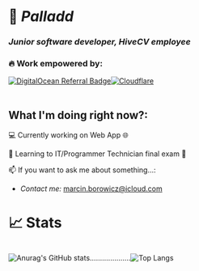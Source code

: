 # 🌌 ***Palladd***
### *Junior software developer, HiveCV employee*

### **🔥 Work empowered by:**
<div style="display: flex;">
<a href="https://www.digitalocean.com/?refcode=1a070f57eec3&utm_campaign=Referral_Invite&utm_medium=Referral_Program&utm_source=badge"><img src="https://web-platforms.sfo2.cdn.digitaloceanspaces.com/WWW/Badge%201.svg" alt="DigitalOcean Referral Badge" /></a>
<br>
  <a href="https://www.cloudflare.com/"><img src="[https://web-platforms.sfo2.cdn.digitaloceanspaces.com/WWW/Badge%201.svg](https://www.vectorlogo.zone/logos/cloudflare/cloudflare-ar21.svg)" alt="Cloudflare"></img></a>

</div>

<br>

## **What I'm doing right now?:**
<p> 💻 Currently working on Web App 🌐 </p>
<p> 🌱 Learning to IT/Programmer Technician final exam 📝 </p>

📫 If you want to ask me about something...:
  - *Contact me:* marcin.borowicz@icloud.com

# **📈 Stats**
<div style="display: flex;">

![Anurag's GitHub stats](https://github-readme-stats.vercel.app/api?username=Palladd&show_icons=true&theme=dark&icon_color=0747cf&card_width=450px)

....................

![Top Langs](https://github-readme-stats.vercel.app/api/top-langs/?username=Palladd&layout=compact&card_width=450px&theme=dark&icon_color=0747cf)
</div>
